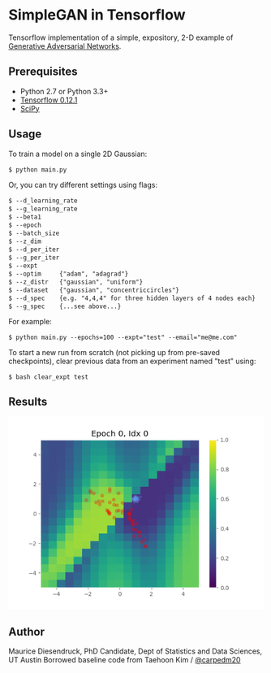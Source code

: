# SimpleGAN in Tensorflow

Tensorflow implementation of a simple, expository, 2-D example of [Generative Adversarial Networks](https://arxiv.org/pdf/1406.2661.pdf).

## Prerequisites

- Python 2.7 or Python 3.3+
- [Tensorflow 0.12.1](https://github.com/tensorflow/tensorflow/tree/r0.12)
- [SciPy](http://www.scipy.org/install.html)

## Usage

To train a model on a single 2D Gaussian:

    $ python main.py

Or, you can try different settings using flags:

    $ --d_learning_rate
    $ --g_learning_rate
    $ --beta1
    $ --epoch
    $ --batch_size
    $ --z_dim
    $ --d_per_iter
    $ --g_per_iter
    $ --expt 
    $ --optim     {"adam", "adagrad"}
    $ --z_distr   {"gaussian", "uniform"}
    $ --dataset   {"gaussian", "concentriccircles"}
    $ --d_spec    {e.g. "4,4,4" for three hidden layers of 4 nodes each}
    $ --g_spec    {...see above...}

For example:

    $ python main.py --epochs=100 --expt="test" --email="me@me.com" 

To start a new run from scratch (not picking up from pre-saved checkpoints), clear previous data from an experiment named "test" using:

    $ bash clear_expt test


## Results

![result](assets/training.gif)

## Author

Maurice Diesendruck, PhD Candidate, Dept of Statistics and Data Sciences, UT Austin
Borrowed baseline code from Taehoon Kim / [@carpedm20](https://github.com/carpedm20/DCGAN-tensorflow)
